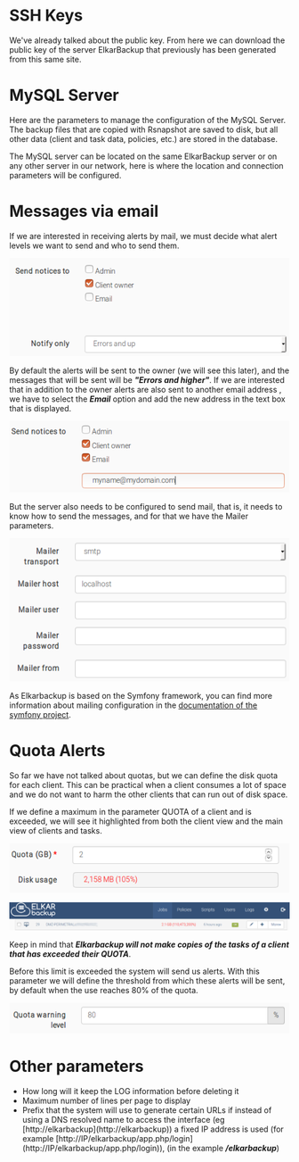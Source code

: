 # SSH Keys

We've already talked about the public key. From here we can download the public key of the server ElkarBackup that previously has been generated from this same site.

# MySQL Server

Here are the parameters to manage the configuration of the MySQL Server. The  backup files that are copied with Rsnapshot are saved to disk, but all other data \(client and task data, policies, etc.\) are stored in the database.

The MySQL server can be located on the same ElkarBackup server or on any other server in our network, here is where the location and connection parameters will be configured.

# Messages via email

If we are interested in receiving alerts by mail, we must decide what  alert levels we want to send and who to send them.

![](/assets/parameters1.png)

By default the alerts will be sent to the owner \(we will see this later\), and the messages that will be sent will be _**"Errors and higher"**_. If we are interested that in addition to the owner alerts are also sent to another email address , we have to select the _**Email**_ option and add the new address in the text box that is displayed.

![](/assets/parameters2.png)

But the server also needs to be configured to send mail, that is, it needs to know how to send the messages, and for that we have the Mailer parameters.

![](/assets/parameters3.png)

As Elkarbackup is based on the Symfony framework, you can find more information about mailing configuration in the [documentation of the symfony project](http://symfony.com/doc/current/email.html).

# Quota Alerts

So far we have not talked about quotas, but we can define the disk quota for each client. This can be practical when a client consumes a lot of space and we do not want to harm the other clients that can run out of disk space.

If we define a maximum in the parameter QUOTA of a client and is exceeded, we will see it highlighted from both the client view and the main view of clients and tasks.

![](/assets/parameters4.png)

![](/assets/parameters5.png)

Keep in mind that _**Elkarbackup will not make copies of the tasks of a client that has exceeded their QUOTA**_.

Before this limit is exceeded the system will send us alerts. With this parameter we will define the threshold from which these alerts will be sent, by default when the use reaches 80% of the quota.

![](/assets/parameters6.png)

# Other parameters

* How long will it keep the LOG information before deleting it
* Maximum number of lines per page to display
* Prefix that the system will use to generate certain URLs if instead of using a DNS resolved name to access the interface \(eg [http://elkarbackup](http://elkarbackup\)\) a fixed IP address is used \(for example [http://IP/elkarbackup/app.php/login](http://IP/elkarbackup/app.php/login\)\), \(in the example _**/elkarbackup**_\)



